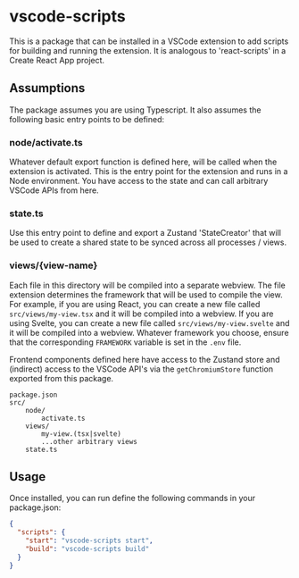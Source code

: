 # vscode-scripts

This is a package that can be installed in a VSCode extension to add scripts for building and running the extension. It is analogous to 'react-scripts' in a Create React App project.

## Assumptions

The package assumes you are using Typescript. It also assumes the following basic entry points to be defined:

### node/activate.ts

Whatever default export function is defined here, will be called when the extension is activated. This is the entry point for the extension and runs in a Node environment. You have access to the state and can call arbitrary VSCode APIs from here.

### state.ts

Use this entry point to define and export a Zustand 'StateCreator' that will be used to create a shared state to be synced across all processes / views.

### views/{view-name}

Each file in this directory will be compiled into a separate webview. The file extension determines the framework that will be used to compile the view. For example, if you are using React, you can create a new file called `src/views/my-view.tsx` and it will be compiled into a webview. If you are using Svelte, you can create a new file called `src/views/my-view.svelte` and it will be compiled into a webview. Whatever framework you choose, ensure that the corresponding `FRAMEWORK` variable is set in the `.env` file.

Frontend components defined here have access to the Zustand store and (indirect) access to the VSCode API's via the `getChromiumStore` function exported from this package.

```
package.json
src/
    node/
        activate.ts
    views/
        my-view.(tsx|svelte)
        ...other arbitrary views
    state.ts
```

## Usage

Once installed, you can run define the following commands in your package.json:

```json
{
  "scripts": {
    "start": "vscode-scripts start",
    "build": "vscode-scripts build"
  }
}
```
